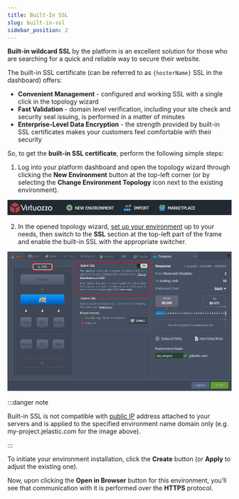 ```yaml
---
title: Built-In SSL
slug: built-in-ssl
sidebar_position: 2
---
```


<!-- ## Built-In SSL Certificates -->

**Built-in wildcard SSL** by the platform is an excellent solution for those who are searching for a quick and reliable way to secure their website.

The built-in SSL certificate (can be referred to as `{hosterName}` SSL in the dashboard) offers:

- **Convenient Management** - configured and working SSL with a single click in the topology wizard
- **Fast Validation** - domain level verification, including your site check and security seal issuing, is performed in a matter of minutes
- **Enterprise-Level Data Encryption** - the strength provided by built-in SSL certificates makes your customers feel comfortable with their security

So, to get the **built-in SSL certificate**, perform the following simple steps:

1. Log into your platform dashboard and open the topology wizard through clicking the **New Environment** button at the top-left corner (or by selecting the **Change Environment Topology** icon next to the existing environment).

<div style={{
    display:'flex',
    justifyContent: 'center',
    margin: '0 0 1rem 0'
}}>

![Locale Dropdown](./img/Built-InSSL/01-paas-main-buttons.png)

</div>

2. In the opened topology wizard, [set up your environment](/environment-management/setting-up-environment) up to your needs, then switch to the **SSL** section at the top-left part of the frame and enable the built-in SSL with the appropriate switcher.

<div style={{
    display:'flex',
    justifyContent: 'center',
    margin: '0 0 1rem 0'
}}>

![Locale Dropdown](./img/Built-InSSL/02-platform-built-in-ssl.png)

</div>

:::danger note

Built-in SSL is not compatible with [public IP](/application-setting/external-access-to-applications/public-ip) address attached to your servers and is applied to the specified environment name domain only (e.g. my-project.jelastic.com for the image above).

:::

To initiate your environment installation, click the **Create** button (or **Apply** to adjust the existing one).

Now, upon clicking the **Open in Browser** button for this environment, you’ll see that communication with it is performed over the **HTTPS** protocol.
